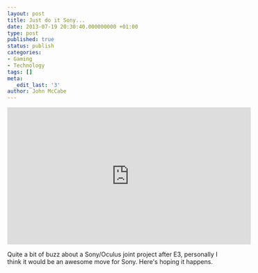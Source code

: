 ```yaml
---
layout: post
title: Just do it Sony...
date: 2013-07-19 20:30:40.000000000 +01:00
type: post
published: true
status: publish
categories:
- Gaming
- Technology
tags: []
meta:
  _edit_last: '3'
author: John McCabe
---
```

<iframe width="560" height="315" frameborder="0" allowfullscreen src="http://www.youtube.com/embed/Up8M1XKohmQ"></iframe>

<p>Quite a bit of buzz about a Sony/Oculus joint project after E3, personally I think it would be an awesome move for Sony. Here's hoping it happens.</p>
